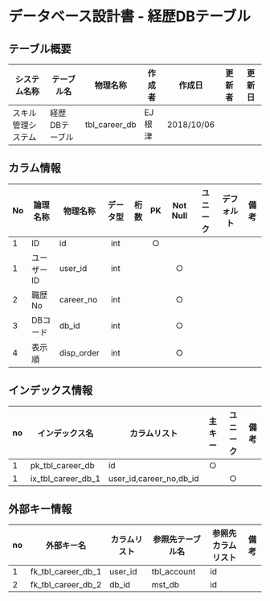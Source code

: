 # データベース設計書 - 経歴DBテーブル

## テーブル概要

|システム名称|テーブル名|物理名称|作成者|作成日|更新者|更新日  
|---|---|---|---|---|---|---|
|スキル管理システム|経歴DBテーブル|tbl_career_db|EJ根津|2018/10/06|

## カラム情報

|No|論理名称|物理名称|データ型|桁数|PK|Not Null|ユニーク|デフォルト|備考|  
|---|---|---|:-:|--:|:-:|:-:|:-:|---|---|
|1|ID|id|int||○|||||
|1|ユーザーID|user_id|int|||○||||
|2|職歴No|career_no|int|||○||||
|3|DBコード|db_id|int|||○||||
|4|表示順|disp_order|int|||○||||

## インデックス情報

|no|インデックス名|カラムリスト|主キー|ユニーク|備考|
|---|---|---|:-:|:-:|---|
|1|pk_tbl_career_db|id|○|||
|1|ix_tbl_career_db_1|user_id,career_no,db_id||○||

## 外部キー情報

|no|外部キー名|カラムリスト|参照先テーブル名|参照先カラムリスト|備考|
|---|---|---|---|---|---|
|1|fk_tbl_career_db_1|user_id|tbl_account|id||
|2|fk_tbl_career_db_2|db_id|mst_db|id||

